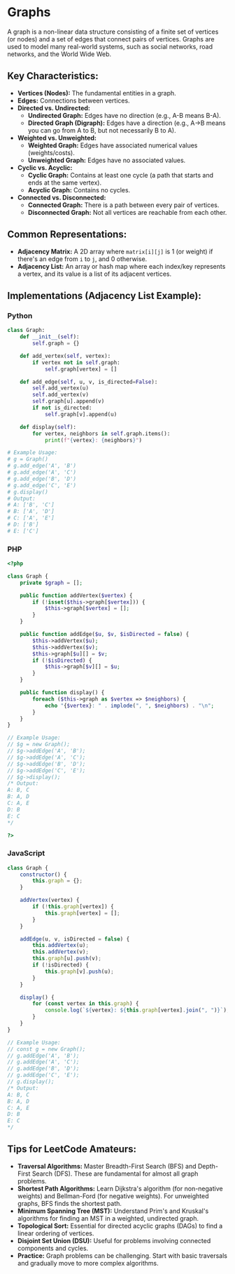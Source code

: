 # Graphs

A graph is a non-linear data structure consisting of a finite set of vertices (or nodes) and a set of edges that connect pairs of vertices. Graphs are used to model many real-world systems, such as social networks, road networks, and the World Wide Web.

## Key Characteristics:
- **Vertices (Nodes):** The fundamental entities in a graph.
- **Edges:** Connections between vertices.
- **Directed vs. Undirected:**
    - **Undirected Graph:** Edges have no direction (e.g., A-B means B-A).
    - **Directed Graph (Digraph):** Edges have a direction (e.g., A->B means you can go from A to B, but not necessarily B to A).
- **Weighted vs. Unweighted:**
    - **Weighted Graph:** Edges have associated numerical values (weights/costs).
    - **Unweighted Graph:** Edges have no associated values.
- **Cyclic vs. Acyclic:**
    - **Cyclic Graph:** Contains at least one cycle (a path that starts and ends at the same vertex).
    - **Acyclic Graph:** Contains no cycles.
- **Connected vs. Disconnected:**
    - **Connected Graph:** There is a path between every pair of vertices.
    - **Disconnected Graph:** Not all vertices are reachable from each other.

## Common Representations:
- **Adjacency Matrix:** A 2D array where `matrix[i][j]` is 1 (or weight) if there's an edge from `i` to `j`, and 0 otherwise.
- **Adjacency List:** An array or hash map where each index/key represents a vertex, and its value is a list of its adjacent vertices.

## Implementations (Adjacency List Example):

### Python
```python
class Graph:
    def __init__(self):
        self.graph = {}

    def add_vertex(self, vertex):
        if vertex not in self.graph:
            self.graph[vertex] = []

    def add_edge(self, u, v, is_directed=False):
        self.add_vertex(u)
        self.add_vertex(v)
        self.graph[u].append(v)
        if not is_directed:
            self.graph[v].append(u)

    def display(self):
        for vertex, neighbors in self.graph.items():
            print(f"{vertex}: {neighbors}")

# Example Usage:
# g = Graph()
# g.add_edge('A', 'B')
# g.add_edge('A', 'C')
# g.add_edge('B', 'D')
# g.add_edge('C', 'E')
# g.display()
# Output:
# A: ['B', 'C']
# B: ['A', 'D']
# C: ['A', 'E']
# D: ['B']
# E: ['C']
```

### PHP
```php
<?php

class Graph {
    private $graph = [];

    public function addVertex($vertex) {
        if (!isset($this->graph[$vertex])) {
            $this->graph[$vertex] = [];
        }
    }

    public function addEdge($u, $v, $isDirected = false) {
        $this->addVertex($u);
        $this->addVertex($v);
        $this->graph[$u][] = $v;
        if (!$isDirected) {
            $this->graph[$v][] = $u;
        }
    }

    public function display() {
        foreach ($this->graph as $vertex => $neighbors) {
            echo "{$vertex}: " . implode(", ", $neighbors) . "\n";
        }
    }
}

// Example Usage:
// $g = new Graph();
// $g->addEdge('A', 'B');
// $g->addEdge('A', 'C');
// $g->addEdge('B', 'D');
// $g->addEdge('C', 'E');
// $g->display();
/* Output:
A: B, C
B: A, D
C: A, E
D: B
E: C
*/

?>
```

### JavaScript
```javascript
class Graph {
    constructor() {
        this.graph = {};
    }

    addVertex(vertex) {
        if (!this.graph[vertex]) {
            this.graph[vertex] = [];
        }
    }

    addEdge(u, v, isDirected = false) {
        this.addVertex(u);
        this.addVertex(v);
        this.graph[u].push(v);
        if (!isDirected) {
            this.graph[v].push(u);
        }
    }

    display() {
        for (const vertex in this.graph) {
            console.log(`${vertex}: ${this.graph[vertex].join(", ")}`);
        }
    }
}

// Example Usage:
// const g = new Graph();
// g.addEdge('A', 'B');
// g.addEdge('A', 'C');
// g.addEdge('B', 'D');
// g.addEdge('C', 'E');
// g.display();
/* Output:
A: B, C
B: A, D
C: A, E
D: B
E: C
*/
```

## Tips for LeetCode Amateurs:
- **Traversal Algorithms:** Master Breadth-First Search (BFS) and Depth-First Search (DFS). These are fundamental for almost all graph problems.
- **Shortest Path Algorithms:** Learn Dijkstra's algorithm (for non-negative weights) and Bellman-Ford (for negative weights). For unweighted graphs, BFS finds the shortest path.
- **Minimum Spanning Tree (MST):** Understand Prim's and Kruskal's algorithms for finding an MST in a weighted, undirected graph.
- **Topological Sort:** Essential for directed acyclic graphs (DAGs) to find a linear ordering of vertices.
- **Disjoint Set Union (DSU):** Useful for problems involving connected components and cycles.
- **Practice:** Graph problems can be challenging. Start with basic traversals and gradually move to more complex algorithms.

